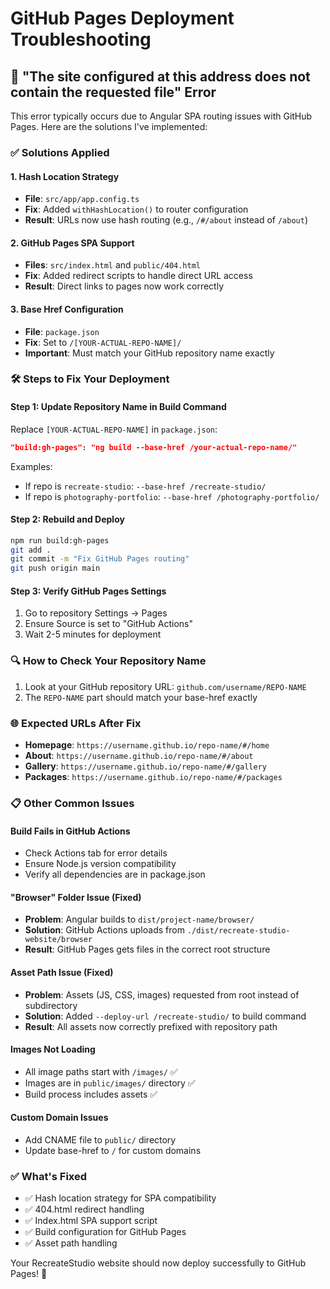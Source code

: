 # GitHub Pages Deployment Troubleshooting

## 🔧 "The site configured at this address does not contain the requested file" Error

This error typically occurs due to Angular SPA routing issues with GitHub Pages. Here are the solutions I've implemented:

### ✅ **Solutions Applied**

#### 1. **Hash Location Strategy**
- **File**: `src/app/app.config.ts`
- **Fix**: Added `withHashLocation()` to router configuration
- **Result**: URLs now use hash routing (e.g., `/#/about` instead of `/about`)

#### 2. **GitHub Pages SPA Support**
- **Files**: `src/index.html` and `public/404.html`
- **Fix**: Added redirect scripts to handle direct URL access
- **Result**: Direct links to pages now work correctly

#### 3. **Base Href Configuration**
- **File**: `package.json`
- **Fix**: Set to `/[YOUR-ACTUAL-REPO-NAME]/`
- **Important**: Must match your GitHub repository name exactly

### 🛠️ **Steps to Fix Your Deployment**

#### Step 1: Update Repository Name in Build Command
Replace `[YOUR-ACTUAL-REPO-NAME]` in `package.json`:

```json
"build:gh-pages": "ng build --base-href /your-actual-repo-name/"
```

Examples:
- If repo is `recreate-studio`: `--base-href /recreate-studio/`
- If repo is `photography-portfolio`: `--base-href /photography-portfolio/`

#### Step 2: Rebuild and Deploy
```bash
npm run build:gh-pages
git add .
git commit -m "Fix GitHub Pages routing"
git push origin main
```

#### Step 3: Verify GitHub Pages Settings
1. Go to repository Settings → Pages
2. Ensure Source is set to "GitHub Actions"
3. Wait 2-5 minutes for deployment

### 🔍 **How to Check Your Repository Name**
1. Look at your GitHub repository URL: `github.com/username/REPO-NAME`
2. The `REPO-NAME` part should match your base-href exactly

### 🌐 **Expected URLs After Fix**
- **Homepage**: `https://username.github.io/repo-name/#/home`
- **About**: `https://username.github.io/repo-name/#/about`
- **Gallery**: `https://username.github.io/repo-name/#/gallery`
- **Packages**: `https://username.github.io/repo-name/#/packages`

### 📋 **Other Common Issues**

#### Build Fails in GitHub Actions
- Check Actions tab for error details
- Ensure Node.js version compatibility
- Verify all dependencies are in package.json

#### "Browser" Folder Issue (Fixed)
- **Problem**: Angular builds to `dist/project-name/browser/` 
- **Solution**: GitHub Actions uploads from `./dist/recreate-studio-website/browser`
- **Result**: GitHub Pages gets files in the correct root structure

#### Asset Path Issue (Fixed)
- **Problem**: Assets (JS, CSS, images) requested from root instead of subdirectory
- **Solution**: Added `--deploy-url /recreate-studio/` to build command
- **Result**: All assets now correctly prefixed with repository path

#### Images Not Loading
- All image paths start with `/images/` ✅
- Images are in `public/images/` directory ✅
- Build process includes assets ✅

#### Custom Domain Issues
- Add CNAME file to `public/` directory
- Update base-href to `/` for custom domains

### ✅ **What's Fixed**
- ✅ Hash location strategy for SPA compatibility
- ✅ 404.html redirect handling
- ✅ Index.html SPA support script
- ✅ Build configuration for GitHub Pages
- ✅ Asset path handling

Your RecreateStudio website should now deploy successfully to GitHub Pages! 🎉